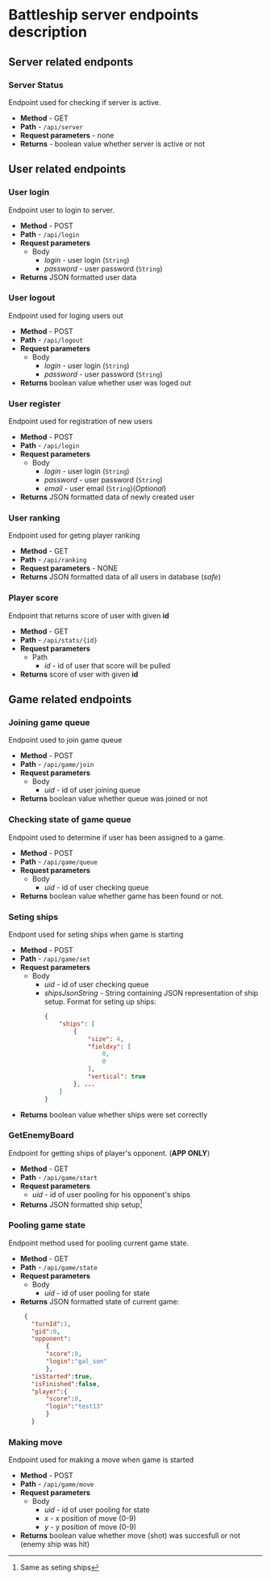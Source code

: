 # Battleship server endpoints description

## Server related endponts
### Server Status
Endpoint used for checking if server is active.
* **Method** - GET
* **Path** - `/api/server`   
* **Request parameters** - none
* **Returns** - boolean value whether server is active or not

## User related endpoints
### User login 
Endpoint user to login to server. 
* **Method** - POST
* **Path** - `/api/login`
* **Request parameters** 
    * Body
        * *login* - user login (`String`)
        * *password* - user password (`String`) 
* **Returns** JSON formatted user data

### User logout
Endpoint used for loging users out
* **Method** - POST
* **Path** - `/api/logout`
* **Request parameters** 
    * Body
        * *login* - user login (`String`)
        * *password* - user password (`String`)         
* **Returns** boolean value whether user was loged out

### User register
Endpoint used for registration of new users
* **Method** - POST
* **Path** - `/api/login`
* **Request parameters** 
    * Body
        * *login* - user login (`String`)
        * *password* - user password (`String`) 
        * *email* - user email (`String`)(*Optional*)
* **Returns** JSON formatted data of newly created user

### User ranking
Endpoint used for geting player ranking
* **Method** - GET
* **Path** - `/api/ranking`
* **Request parameters** - NONE
* **Returns** JSON formatted data of all users in database (*safe*)

### Player score
Endpoint that returns score of user with given **id**
* **Method** - GET
* **Path** - `/api/stats/{id}`
* **Request parameters**
    * Path
        * *id* - id of user that score will be pulled
* **Returns** score of user with given **id**

## Game related endpoints
### Joining game queue
Endpoint used to join game queue
* **Method** - POST
* **Path** - `/api/game/join`
* **Request parameters**
    * Body
        * *uid* - id of user joining queue
* **Returns** boolean value whether queue was joined or not

### Checking state of game queue
Endpoint used to determine if user has been assigned to a game. 
* **Method** - POST
* **Path** - `/api/game/queue`
* **Request parameters**
    * Body
        * *uid* - id of user checking queue
* **Returns** boolean value whether game has been found or not.

### Seting ships
Endpont used for seting ships when game is starting
* **Method** - POST
* **Path** - `/api/game/set`
* **Request parameters**
    * Body
        * *uid* - id of user checking queue
        * *shipsJsonString* - String containing JSON representation of ship setup.
            Format for seting up ships:
            ```json
            {
                "ships": [
                    {
                        "size": 4,
                        "fieldxy": [
                            0,
                            0
                        ],
                        "vertical": true
                    }, ... 
                ]
            }
            ```
* **Returns** boolean value whether ships were set correctly

### GetEnemyBoard
Endpoint for getting ships of player's opponent. (**APP ONLY**)
* **Method** - GET
* **Path** - `/api/game/start`
* **Request parameters**
    *  *uid* - id of user pooling for his opponent's ships
* **Returns** JSON formatted ship setup[^1]

[^1]: Same as seting ships

### Pooling game state
Endpoint method used for pooling current game state. 
* **Method** - GET
* **Path** - `/api/game/state`
* **Request parameters**
    * Body
        * *uid* - id of user pooling for state
* **Returns** JSON formatted state of current game:
    ```json
     {
       "turnId":1,
       "gid":0,
       "opponent":
           {
           "score":0,
           "login":"gal_son"
           },
       "isStarted":true,
       "isFinished":false,
       "player":{
           "score":0,
           "login":"test13"
           }
       }
    ```

### Making move
Endpoint used for making a move when game is started
* **Method** - POST
* **Path** - `/api/game/move`
* **Request parameters**
    * Body
        * *uid* - id of user pooling for state
        * *x* - x position of move (0-9)
        * *y* - y position of move (0-9)
* **Returns** boolean value whether move (shot) was succesfull or not (enemy ship was hit)